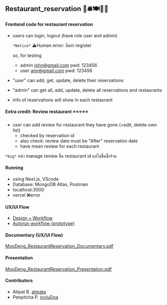 ## Restaurant_reservation 🥐🛎️🍽️🍱🍣

#### Frontend code for restaurant reservation
- users can login, logout (have role user and admin)

  `*Notice*` ⚠️Human error: ลืมทำ register

  so, for testing
  - admin john@gmail.com pwd: 123456
  - user ann@gmail.com pwd: 123456
- "user" can add, get, update, delete their reservations
- "admin" can get all, add, update, delete all reservations and restaurants
- info of reservations will show in each restaurant

#### Extra credit: Review restaurant ⭐⭐⭐⭐⭐
- user can add review for restaurant they have gone (+edit, delete own list)
   * checked by reservation id
   * also check: review date must be "After" reservation date
   * have mean review for each restaurant

`*bug*` หน้า manage review ขึ้น restaurant id แต่ไม่ขึ้นชื่อร้าน

#### Running
- using Next.js, VScode
- Database: MongoDB Atlas, Postman
- localhost:3000
- vercel ❌error

#### UX/UI Flow
- [Design + Workflow](https://www.figma.com/design/VbPEfhARvEDmd8HO74wbMo/Moodeng?node-id=746-189&t=0UEVPQw5iB51LblH-1)
- [Autorun workflow (prototype)](https://www.figma.com/proto/VbPEfhARvEDmd8HO74wbMo/Moodeng?node-id=644-1022&t=0UEVPQw5iB51LblH-1)
  
#### Documentary (UX/UI Flow)
[MooDeng_RestaurantReservation_Documentary.pdf](https://github.com/incluDna/Restaurant_Reservation_frontend/blob/4da9d037ad604734b97945b7b8117791228760ef/Moodeng_UI_Flow_Design_Documentation%20(1).pdf)

#### Presentation
[MooDeng_RestaurantReservation_Presentation.pdf](https://github.com/incluDna/Restaurant_Reservation_frontend/blob/79fc6d72d952fad9682c1421d4469cd4229578b5/Moodeng-RestaurantReservation%20(1).pdf)

#### Contributors
- Atipat B. [atipata](https://github.com/atipata)
- Penpitcha P. [incluDna](https://github.com/incluDna)
